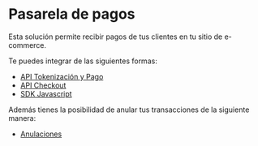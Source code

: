 # Pasarela de pagos

Esta solución permite recibir pagos de tus clientes en tu sitio de e-commerce. 

Te puedes integrar de las siguientes formas:

  - [API Tokenización y Pago](Api-tokenizacion-pago.md)
  - [API Checkout](Api-checkout.md)
  - [SDK Javascript](https://github.com/Peinau/peinau-javascript/blob/master/README.md)

Además tienes la posibilidad de anular tus transacciones de la siguiente manera:

  - [Anulaciones](Anulaciones.md)
